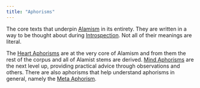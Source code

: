 ```yaml
---
title: "Aphorisms"
---
```


The core texts that underpin [Alamism](Terms/Alamism.md) in its entirety. They are written in a way to be thought about during [Introspection](Terms/Introspection.md). Not all of their meanings are literal.

The [Heart Aphorisms](Aphorisms/Heart%20Aphorisms.md) are at the very core of Alamism and from them the rest of the corpus and all of Alamist stems are derived. [Mind Aphorisms](Aphorisms/Mind%20Aphorisms.md) are the next level up, providing practical advice through observations and others. There are also aphorisms that help understand aphorisms in general, namely the [Meta Aphorism](Aphorisms/Meta%20Aphorism.md).
